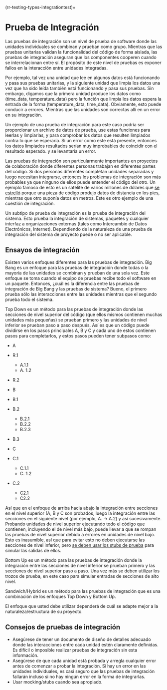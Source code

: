 (rr-testing-types-integrationtest)=
# Prueba de Integración

Las pruebas de integración son un nivel de prueba de software donde las unidades individuales se combinan y prueban como grupo. Mientras que las pruebas unitarias validan la funcionalidad del código de forma aislada, las pruebas de integración aseguran que los componentes cooperen cuando se interrelacionan entre sí. El propósito de este nivel de pruebas es exponer fallos en la interacción entre unidades integradas.

Por ejemplo, tal vez una unidad que lee en algunos datos está funcionando y pasa sus pruebas unitarias, y la siguiente unidad que limpia los datos una vez que ha sido leída también está funcionando y pasa sus pruebas. Sin embargo, digamos que la primera unidad produce los datos como (time_data, temperature_data) pero la función que limpia los datos espera la entrada de la forma (temperature_data, time_data). Obviamente, esto puede conducir a errores. Mientras que las unidades son correctas allí en un error en su integración.

Un ejemplo de una prueba de integración para este caso podría ser proporcionar un archivo de datos de prueba, use estas funciones para leerlas y limpiarlas, y para comprobar los datos que resulten limpiados contra lo que se esperaría. Si un error como este está presente, entonces los datos limpiados resultados serían muy improbables de coincidir con el resultado esperado. y se levantaría un error.

Las pruebas de integración son particularmente importantes en proyectos de colaboración donde diferentes personas trabajan en diferentes partes del código. Si dos personas diferentes completan unidades separadas y luego necesitan integrarse, entonces los problemas de integración son más probables ya que ninguno de ellos puede entender el código del otro. Un ejemplo famoso de esto es un satélite de varios millones de dólares que [se estrelló](https://en.wikipedia.org/wiki/Mars_Climate_Orbiter) porque una pieza de código produjo datos de distancia en los pies, mientras que otro suponía datos en metros. Este es otro ejemplo de una cuestión de integración.

Un subtipo de prueba de integración es la prueba de integración del sistema. Esto prueba la integración de sistemas, paquetes y cualquier interfaz a organizaciones externas (tales como Intercambio de Datos Electrónicos, Internet). Dependiendo de la naturaleza de una prueba de integración del sistema de proyecto puede o no ser aplicable.

## Ensayos de integración

Existen varios enfoques diferentes para las pruebas de integración. Big Bang es un enfoque para las pruebas de integración donde todas o la mayoría de las unidades se combinan y prueban de una sola vez. Este enfoque se toma cuando el equipo de pruebas recibe todo el software en un paquete. Entonces, ¿cuál es la diferencia entre las pruebas de integración de Big Bang y las pruebas de sistema? Bueno, el primero prueba sólo las interacciones entre las unidades mientras que el segundo prueba todo el sistema.

Top Down es un método para las pruebas de integración donde las secciones de nivel superior del código (que ellos mismos contienen muchas unidades más pequeñas) se prueban primero y las unidades de nivel inferior se prueban paso a paso después. Así es que un código puede dividirse en los pasos principales A, B y C y cada uno de estos contienen pasos para completarlos, y estos pasos pueden tener subpasos como:

- A
- R.1
  - A.1.1
  - A. 1.2
- R.2
- B
- B.1
- B.2
  - B.2.1
  - B.2.2
  - B.2.3
- B.3

- C
- C.1
  - C.1.1
  - C. 1.2
- C.2
  - C2.1
  - C2.2

Así que en el enfoque de arriba hacia abajo la integración entre secciones en el nivel superior (A, B y C son probados, luego la integración entre las secciones en el siguiente nivel (por ejemplo, A. -> A.2) y así sucesivamente. Probando unidades de nivel superior ejecutando todo el código que contienen, incluyendo el de nivel más bajo, puede llevar a que se rompan las pruebas de nivel superior debido a errores en unidades de nivel bajo. Esto es inasumible, así que para evitar esto no deben ejecutarse las secciones de nivel inferior, pero [se deben usar los stubs de prueba](#Use_test_doubles_stubs_mocking_where_appropriate) para simular las salidas de ellos.

Bottom Up es un método para las pruebas de integración donde la integración entre las secciones de nivel inferior se prueban primero y las secciones de nivel superior paso a paso. Una vez más se deben utilizar los trozos de prueba, en este caso para simular entradas de secciones de alto nivel.

Sandwich/Hybrid es un método para las pruebas de integración que es una combinación de los enfoques Top Down y Bottom Up.

El enfoque que usted debe utilizar dependerá de cuál se adapte mejor a la naturaleza/estructura de su proyecto.

## Consejos de pruebas de integración

- Asegúrese de tener un documento de diseño de detalles adecuado donde las interacciones entre cada unidad estén claramente definidas. Es difícil o imposible realizar pruebas de integración sin esta información.
- Asegúrese de que cada unidad está probada y arregla cualquier error antes de comenzar a probar la integración. Si hay un error en las unidades individuales, es casi seguro que las pruebas de integración fallarán incluso si no hay ningún error en la forma de integrarlas.
- Usar mocking/stubs cuando sea apropiado.
